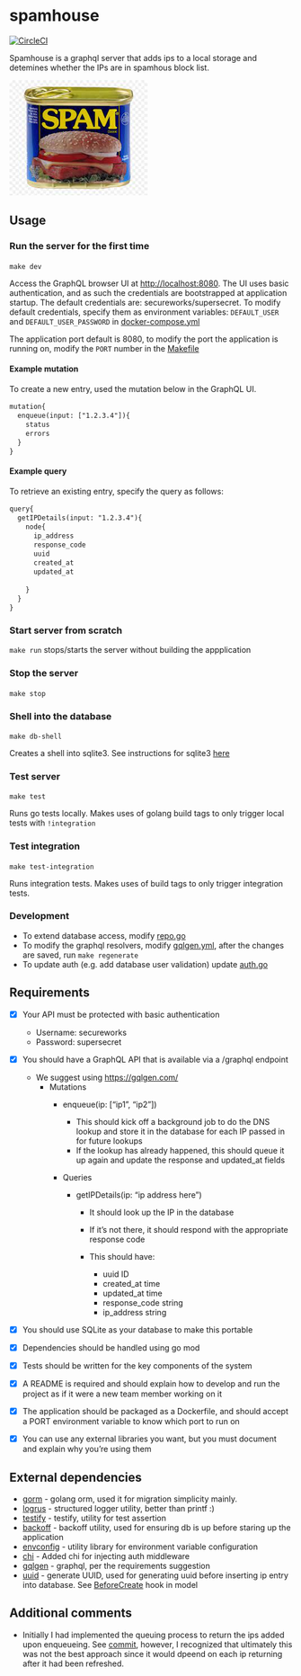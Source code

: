 # spamhouse

[![CircleCI](https://circleci.com/gh/jorgerasillo/spamhouse/tree/main.svg?style=shield&circle-token=2811c84fa07cbb92e78ffcc1eb54762c6ee8e4ad)](https://circleci.com/gh/jorgerasillo/spamhouse) 

Spamhouse is a graphql server that adds ips to a local storage and detemines whether the IPs are in spamhous block list.

![Spam](./resources/spam.jpeg)

## Usage

### Run the server for the first time

`make dev`

Access the GraphQL browser UI at [http://localhost:8080](http://localhost:8080). The UI uses basic authentication, and as such the credentials are bootstrapped at application startup. The default credentials are: secureworks/supersecret. To modify default credentials, specify them as environment variables: `DEFAULT_USER` and `DEFAULT_USER_PASSWORD` in [docker-compose.yml](./docker-compose.yml)

The application port default is 8080, to modify the port the application is running on, modify the `PORT` number in the [Makefile](./Makefile)

#### Example mutation

To create a new entry, used the mutation below in the GraphQL UI.

```
mutation{
  enqueue(input: ["1.2.3.4"]){
    status
    errors
  }
}
```

#### Example query

To retrieve an existing entry, specify the query as follows:

```
query{
  getIPDetails(input: "1.2.3.4"){
    node{
      ip_address
      response_code
      uuid
      created_at
      updated_at
     
    }
  }
}
```

### Start server from scratch

`make run` stops/starts the server without building the appplication

### Stop the server

`make stop`

### Shell into the database

`make db-shell`

Creates a shell into sqlite3. See instructions for sqlite3 [here](https://www.sqlite.org/)

### Test server

`make test`

Runs go tests locally. Makes uses of golang build tags to only trigger local tests with `!integration`

### Test integration

`make test-integration`

Runs integration tests. Makes uses of build tags to only trigger integration tests.

### Development

- To extend database access, modify [repo.go](repo/repo.go)
- To modify the graphql resolvers, modify [gqlgen.yml](gqlgen.yml), after the changes are saved, run `make regenerate`
- To update auth (e.g. add database user validation) update [auth.go](pkg/middleware/auth/auth.go)


## Requirements

- [X] Your API must be protected with basic authentication
  - Username: secureworks
  - Password: supersecret
- [X] You should have a GraphQL API that is available via a /graphql endpoint
  - We suggest using https://gqlgen.com/
    - Mutations
      - enqueue(ip: [“ip1”, “ip2”])
        - This should kick off a background job to do the DNS lookup and store it in the database for each IP passed in for future lookups
        - If the lookup has already happened, this should queue it up again and update the response and updated_at fields

      - Queries
        - getIPDetails(ip: “ip address here”)
          - It should look up the IP in the database
          - If it’s not there, it should respond with the appropriate response code

          - This should have:
            - uuid ID
            - created_at time
            - updated_at time
            - response_code string
            - ip_address string

- [X] You should use SQLite as your database to make this portable
- [X] Dependencies should be handled using go mod
- [X] Tests should be written for the key components of the system
- [X] A README is required and should explain how to develop and run the project as if it
were a new team member working on it
- [X] The application should be packaged as a Dockerfile, and should accept a PORT
environment variable to know which port to run on
- [X] You can use any external libraries you want, but you must document and explain why
you’re using them

## External dependencies

- [gorm](https://gorm.io/index.html) - golang orm, used it for migration simplicity mainly.
- [logrus](https://github.com/sirupsen/logrus) - structured logger utility, better than printf :)
- [testify](https://github.com/stretchr/testify) - testify, utility for test assertion
- [backoff](https://github.com/cenkalti/backoff) - backoff utility, used for ensuring db is up before staring up the application
- [envconfig](https://github.com/cenkalti/backoff) - utility library for environment variable configuration
- [chi](https://github.com/go-chi/chi) - Added chi for injecting auth middleware
- [gqlgen](https://github.com/99designs/gqlgen) - graphql, per the requirements suggestion 
- [uuid](github.com/google/uuid) - generate UUID, used for generating uuid before inserting ip entry into database. See [BeforeCreate](./repo/model/model.go) hook in model

## Additional comments

- Initially I had implemented the queuing process to return the ips added upon enqueueing. See [commit](https://github.com/jorgerasillo/spamhouse/blob/40201f7bb756c409d8a3d9f771c30269943c615f/graph/schema.resolvers.go#L19), however, I recognized that ultimately this was not the best approach since it would dpeend on each ip returning after it had been refreshed.
